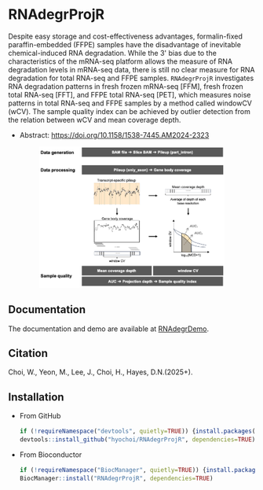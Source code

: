 # RNAdegrProjR

Despite easy storage and cost-effectiveness advantages, formalin-fixed paraffin-embedded (FFPE) samples have the disadvantage of inevitable chemical-induced RNA degradation. While the 3' bias due to the characteristics of the mRNA-seq platform allows the measure of RNA degradation levels in mRNA-seq data, there is still no clear measure for RNA degradation for total RNA-seq and FFPE samples. `RNAdegrProjR` investigates RNA degradation patterns in fresh frozen mRNA-seq [FFM], fresh frozen total RNA-seq [FFT], and FFPE total RNA-seq [PET], which measures noise patterns in total RNA-seq and FFPE samples by a method called windowCV (wCV). The sample quality index can be achieved by outlier detection from the relation between wCV and mean coverage depth.

- Abstract: https://doi.org/10.1158/1538-7445.AM2024-2323

<div align="center">
  <img width="75%" src="https://github.com/hyochoi/RNAdegrProjR/blob/main/figures/Overview.png">
</div>


## Documentation
The documentation and demo are available at [RNAdegrDemo](https://bookdown.org/sqr_yeon/RNAdegrDemo/).


## Citation
Choi, W., Yeon, M., Lee, J., Choi, H., Hayes, D.N.(2025+).


## Installation
- From GitHub
  ```r
  if (!requireNamespace("devtools", quietly=TRUE)) {install.packages("devtools")}
  devtools::install_github("hyochoi/RNAdegrProjR", dependencies=TRUE)
  ```

- From Bioconductor
  ```r
  if (!requireNamespace("BiocManager", quietly=TRUE)) {install.packages("BiocManager")}
  BiocManager::install("RNAdegrProjR", dependencies=TRUE)
  ```
